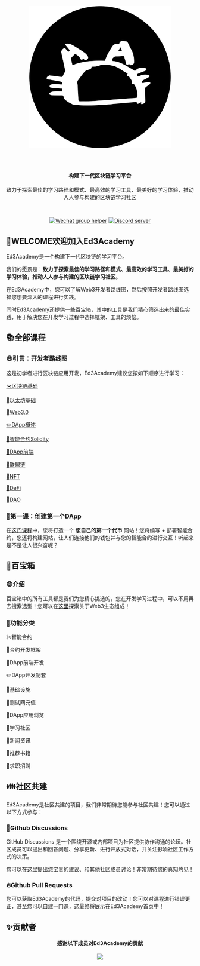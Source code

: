 <div align="center">
  <img src="./docs/image/logo.svg" style="margin: 0 auto 40px;" width="380" />
  <h4 align="center">
    构建下一代区块链学习平台
  </h4>
  <p>致力于探索最佳的学习路径和模式、最高效的学习工具、最美好的学习体验，推动人人参与构建的区块链学习社区
</p>
  <br />
  <p>
    <a href="https://github.com/Ed3Academy/blockchain-courses/blob/feature/add-readme/docs/image/wechat_invite.png"><img alt="Wechat group helper" src="https://img.shields.io/static/v1?&label=&logo=wechat&message=wechat group&color=brightgreen&logoColor=white"></a>
    <a href="https://discord.com/invite/Y3NJHRrEg4"><img src="https://img.shields.io/discord/1069083554656555098?color=5865F2&logo=discord&logoColor=white&label=discord" alt="Discord server" /></a>
  </p>
</div>

## 👋WELCOME欢迎加入Ed3Academy

Ed3Academy是一个构建下一代区块链的学习平台。

我们的愿景是：**致力于探索最佳的学习路径和模式、最高效的学习工具、最美好的学习体验，推动人人参与构建的区块链学习社区**。

在Ed3Academy中，您可以了解Web3开发者路线图，然后按照开发者路线图选择您想要深入的课程进行实践。

同时Ed3Academy还提供一些百宝箱，其中的工具是我们精心筛选出来的最佳实践，用于解决您在开发学习过程中选择框架、工具的烦恼。

## 📚全部课程

### 😄引言：开发者路线图

这是初学者进行区块链应用开发，Ed3Academy建议您按如下顺序进行学习：

[✂️区块链基础](https://ed3academy.xyz/course/roadmap/section/blockchain)

[📎以太坊基础](https://ed3academy.xyz/course/roadmap/section/ethereum)

[📏Web3.0](https://ed3academy.xyz/course/roadmap/section/web3.0)

[✏️DApp概述](https://ed3academy.xyz/course/roadmap/section/dapp-overview)

[📐智能合约Solidity](https://ed3academy.xyz/course/roadmap/section/solidity)

[📕DApp前端](https://ed3academy.xyz/course/roadmap/section/dapp-frontend)

[📗联盟链](https://ed3academy.xyz/course/roadmap/section/alliance-chain)

[📘NFT](https://ed3academy.xyz/course/roadmap/section/NFT)

[📙DeFi](https://ed3academy.xyz/course/roadmap/section/DeFi)

[📒DAO](https://ed3academy.xyz/course/roadmap/section/DeFi)

### 🏀第一课：创建第一个DApp

在[这门课程](https://ed3academy.xyz/course/Your_First_Token_DApp/section/Section_1_Lesson_1_Get_Started)中，您将打造一个 **您自己的第一个代币** 网站！您将编写 + 部署智能合约，您还将构建网站，让人们连接他们的钱包并与您的智能合约进行交互！听起来是不是让人很兴奋呢？

## 📁百宝箱

### 😄介绍

百宝箱中的所有工具都是我们为您精心挑选的，您在开发学习过程中，可以不用再去搜索选型！您可以在[这里](https://ed3academy.xyz/navigator)探索关于Web3生态组成！

### 🎉功能分类

✂智能合约  

📎合约开发框架  

📏DApp前端开发  

✏️DApp开发配套  

📐基础设施  

📕测试网充值  

📗DApp应用浏览  

📘学习社区  

📙新闻资讯  

📓推荐书籍  

📒求职招聘  

## 👪社区共建

Ed3Academy是社区共建的项目，我们非常期待您能参与社区共建！您可以通过以下方式参与：

### 🤝Github Discussions

GitHub Discussions 是一个围绕开源或内部项目为社区提供协作沟通的论坛。社区成员可以提出和回答问题、分享更新、进行开放式对话，并关注影响社区工作方式的决策。

您可以在[这里](https://github.com/orgs/Ed3Academy/discussions)提出您宝贵的建议、和其他社区成员讨论！非常期待您的真知灼见！

### 🔥Github Pull Requests

您可以获取Ed3Academy的代码，提交对项目的改动！您可以对课程进行错误更正，甚至您可以自建一门课，这最终将展示在Ed3Academy首页中！

## ✨贡献者

<div align="center">
  <h4 align="center">
    感谢以下成员对Ed3Academy的贡献
  </h4>
  <a href = "https://github.com/Ed3Academy/blockchain-courses/graphs/contributors">
    <img src = "https://contrib.rocks/image?repo=Ed3Academy/blockchain-courses&max=200"/>
  </a>
</div>
